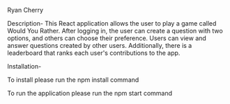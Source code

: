 Ryan Cherry

Description- This React application allows the user to play a game called Would You Rather. After logging in, the user can create a question with two options, and others can choose their preference. Users can view and answer questions created by other users. Additionally, there is a leaderboard that ranks each user's contributions to the app.

Installation-

To install please run the npm install command

To run the application please run the npm start command
